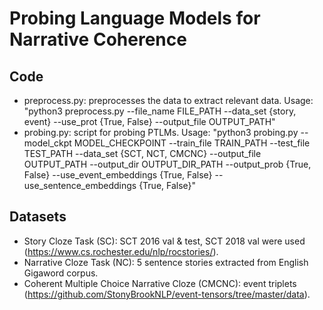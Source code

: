 # Probing Language Models for Narrative Coherence

## Code
- preprocess.py: preprocesses the data to extract relevant data. Usage: "python3 preprocess.py --file_name FILE_PATH --data_set {story, event} --use_prot {True, False} --output_file OUTPUT_PATH"
- probing.py: script for probing PTLMs. Usage: "python3 probing.py --model_ckpt MODEL_CHECKPOINT --train_file TRAIN_PATH --test_file TEST_PATH --data_set {SCT, NCT, CMCNC} --output_file OUTPUT_PATH --output_dir OUTPUT_DIR_PATH --output_prob {True, False} --use_event_embeddings {True, False} --use_sentence_embeddings {True, False}"

## Datasets
- Story Cloze Task (SC): SCT 2016 val & test, SCT 2018 val were used (https://www.cs.rochester.edu/nlp/rocstories/).
- Narrative Cloze Task (NC): 5 sentence stories extracted from English Gigaword corpus.
- Coherent Multiple Choice Narrative Cloze (CMCNC): event triplets (https://github.com/StonyBrookNLP/event-tensors/tree/master/data).
